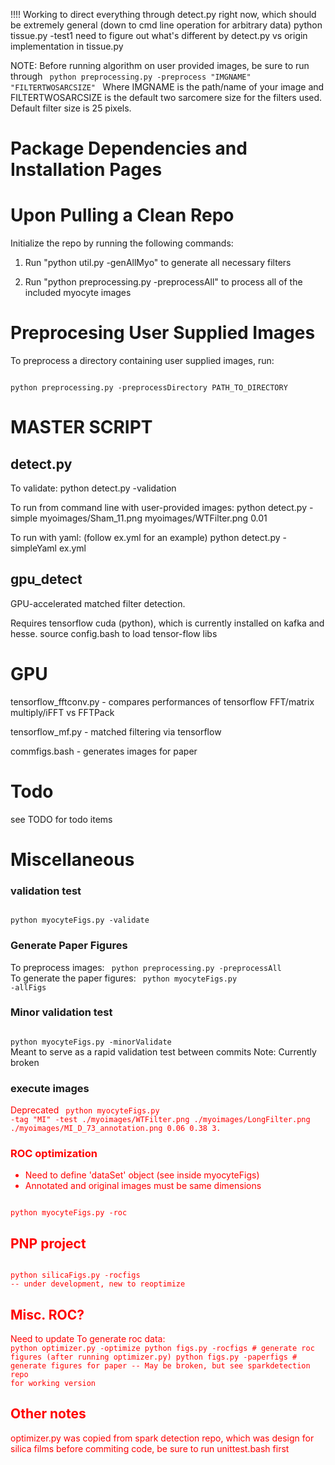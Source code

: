 !!!! Working to direct everything through detect.py right now, which should be extremely general (down to cmd line operation for arbitrary data) 
python tissue.py -test1
need to figure out what's different by detect.py vs origin implementation in tissue.py

NOTE: Before running algorithm on user provided images, be sure to run through
<code>
python preprocessing.py -preprocess "IMGNAME" "FILTERTWOSARCSIZE"
</code>
Where IMGNAME is the path/name of your image and FILTERTWOSARCSIZE 
is the default two sarcomere size for the filters used. Default filter size is 25 pixels.

# Package Dependencies and Installation Pages



# Upon Pulling a Clean Repo
Initialize the repo by running the following commands:

1. Run "python util.py -genAllMyo" to generate all necessary filters

2. Run "python preprocessing.py -preprocessAll" to process all of the included myocyte images

# Preprocesing User Supplied Images
To preprocess a directory containing user supplied images, run:

<code>
python preprocessing.py -preprocessDirectory PATH_TO_DIRECTORY
</code>

# MASTER SCRIPT 
## detect.py 
To validate:
python detect.py -validation 

To run from command line with user-provided images:
python detect.py -simple myoimages/Sham_11.png myoimages/WTFilter.png 0.01

To run with yaml: (follow ex.yml for an example) 
python detect.py -simpleYaml ex.yml


## gpu_detect
GPU-accelerated matched filter detection.

Requires tensorflow cuda (python), which is currently installed on kafka and hesse.
source config.bash to load tensor-flow libs


# GPU 
tensorflow_fftconv.py - compares performances of tensorflow FFT/matrix multiply/iFFT vs FFTPack

tensorflow_mf.py - matched filtering via tensorflow

commfigs.bash - generates images for paper 

# Todo
see TODO for todo items 

# Miscellaneous 

### validation test
<code>
python myocyteFigs.py -validate
</code>

### Generate Paper Figures
To preprocess images:
<code>
python preprocessing.py -preprocessAll
</code>
To generate the paper figures:
<code>
python myocyteFigs.py -allFigs 
</code>

### Minor validation test
<code>
python myocyteFigs.py -minorValidate
</code>
Meant to serve as a rapid validation test between commits
Note: Currently broken

### execute images 
<font color=red> Deprecated </color>
<code>
python myocyteFigs.py -tag "MI" -test ./myoimages/WTFilter.png ./myoimages/LongFilter.png ./myoimages/MI_D_73_annotation.png 0.06 0.38 3.
</code>

### ROC optimization
- Need to define 'dataSet' object (see inside myocyteFigs)
- Annotated and original images must be same dimensions 
<code>
python myocyteFigs.py -roc
</code>


## PNP project
<code>
python silicaFigs.py -rocfigs 
-- under development, new to reoptimize
</code>

## Misc. ROC? 
<font color=red> Need to update </color>
To generate roc data:
<code>
python optimizer.py -optimize
python figs.py -rocfigs # generate roc figures (after running optimizer.py)
python figs.py -paperfigs # generate figures for paper
-- May be broken, but see sparkdetection repo for working version 
</code>

## Other notes
optimizer.py was copied from spark detection repo, which was design for silica films 
before commiting code, be sure to run unittest.bash first 



